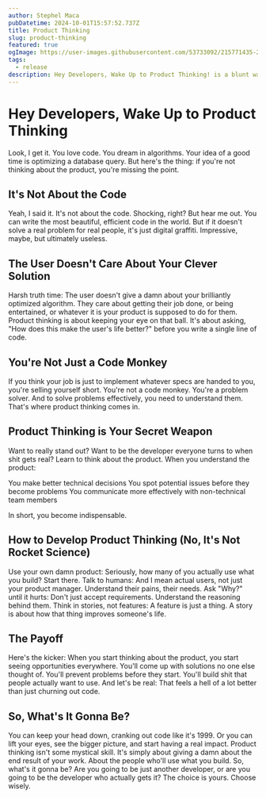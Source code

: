 ```yaml
---
author: Stephel Maca
pubDatetime: 2024-10-01T15:57:52.737Z
title: Product Thinking
slug: product-thinking
featured: true
ogImage: https://user-images.githubusercontent.com/53733092/215771435-25408246-2309-4f8b-a781-1f3d93bdf0ec.png
tags:
  - release
description: Hey Developers, Wake Up to Product Thinking! is a blunt wake-up call urging coders to look beyond their screens and start thinking about the real-world impact of their work.
---
```


# Hey Developers, Wake Up to Product Thinking

Look, I get it. You love code. You dream in algorithms. Your idea of a good time is optimizing a database query. But here's the thing: if you're not thinking about the product, you're missing the point.

## It's Not About the Code

Yeah, I said it. It's not about the code. Shocking, right? But hear me out.
You can write the most beautiful, efficient code in the world. But if it doesn't solve a real problem for real people, it's just digital graffiti. Impressive, maybe, but ultimately useless.

## The User Doesn't Care About Your Clever Solution

Harsh truth time: The user doesn't give a damn about your brilliantly optimized algorithm. They care about getting their job done, or being entertained, or whatever it is your product is supposed to do for them.
Product thinking is about keeping your eye on that ball. It's about asking, "How does this make the user's life better?" before you write a single line of code.

## You're Not Just a Code Monkey

If you think your job is just to implement whatever specs are handed to you, you're selling yourself short. You're not a code monkey. You're a problem solver. And to solve problems effectively, you need to understand them. That's where product thinking comes in.

## Product Thinking is Your Secret Weapon

Want to really stand out? Want to be the developer everyone turns to when shit gets real? Learn to think about the product.
When you understand the product:

You make better technical decisions
You spot potential issues before they become problems
You communicate more effectively with non-technical team members

In short, you become indispensable.

## How to Develop Product Thinking (No, It's Not Rocket Science)

Use your own damn product: Seriously, how many of you actually use what you build? Start there.
Talk to humans: And I mean actual users, not just your product manager. Understand their pains, their needs.
Ask "Why?" until it hurts: Don't just accept requirements. Understand the reasoning behind them.
Think in stories, not features: A feature is just a thing. A story is about how that thing improves someone's life.

## The Payoff

Here's the kicker: When you start thinking about the product, you start seeing opportunities everywhere. You'll come up with solutions no one else thought of. You'll prevent problems before they start. You'll build shit that people actually want to use.
And let's be real: That feels a hell of a lot better than just churning out code.

## So, What's It Gonna Be?

You can keep your head down, cranking out code like it's 1999. Or you can lift your eyes, see the bigger picture, and start having a real impact.
Product thinking isn't some mystical skill. It's simply about giving a damn about the end result of your work. About the people who'll use what you build.
So, what's it gonna be? Are you going to be just another developer, or are you going to be the developer who actually gets it?
The choice is yours. Choose wisely.